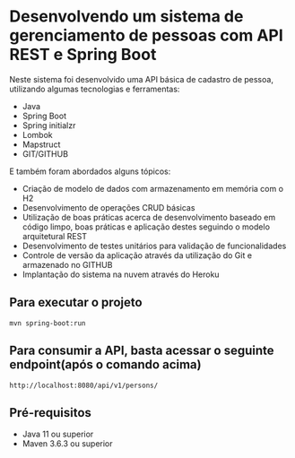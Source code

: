 # Desenvolvendo um sistema de gerenciamento de pessoas com API REST e Spring Boot

Neste sistema foi desenvolvido uma API básica de cadastro de pessoa, utilizando algumas tecnologias e ferramentas:

- Java
- Spring Boot
- Spring initialzr
- Lombok
- Mapstruct
- GIT/GITHUB

E também foram abordados alguns tópicos:

- Criação de modelo de dados com armazenamento em memória com o H2
- Desenvolvimento de operações CRUD básicas
- Utilização de boas práticas acerca de desenvolvimento baseado em código limpo, boas práticas e aplicação destes 
seguindo o modelo arquitetural REST 
- Desenvolvimento de testes unitários para validação de funcionalidades
- Controle de versão da aplicação através da utilização do Git e armazenado no GITHUB
- Implantação do sistema na nuvem através do Heroku

## Para executar o projeto

`mvn spring-boot:run`

## Para consumir a API, basta acessar o seguinte endpoint(após o comando acima)

`http://localhost:8080/api/v1/persons/`

## Pré-requisitos

- Java 11 ou superior
- Maven 3.6.3 ou superior
